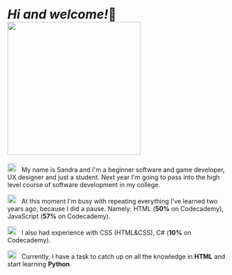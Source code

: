 <h1><em>Hi and welcome!</em>🌙 </br> <img src = "https://raw.githubusercontent.com/gist/KartSriv/3ec0038fbd26cdac8573382dc1cc857e/raw/b62b85e17ba62459c4c2f37e3d6314407d576f9f/nyancat.gif" width="300"></h1>
  <p> <img src = "https://i.pinimg.com/originals/e4/96/0c/e4960c1d084132279f17ca869846c00c.gif" width = "20"> &nbsp My name is Sandra and I'm a beginner software and game developer, UX designer and just a student. Next year I'm going to pass into the high level course of software development in my college.</p>

  <p> <img src = "https://i.pinimg.com/originals/e4/96/0c/e4960c1d084132279f17ca869846c00c.gif" width = "20"> &nbsp At this moment I'm busy with repeating everything I've learned two years ago, because I did a pause. Namely: HTML (<strong>50%</strong> on Codecademy), JavaScript (<strong>57%</strong> on Codecademy).</p>

  <p> <img src = "https://i.pinimg.com/originals/e4/96/0c/e4960c1d084132279f17ca869846c00c.gif" width = "20"> &nbsp I also had experience with CSS (HTML&CSS), C# (<strong>10%</strong> on Codecademy).</p>

  <p> <img src = "https://i.pinimg.com/originals/e4/96/0c/e4960c1d084132279f17ca869846c00c.gif" width = "20"> &nbsp Currently, I have a task to catch up on all the knowledge in <strong>HTML</strong> and start learning <strong>Python</strong>.</p>
